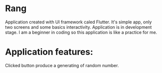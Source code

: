# Rang

Application created with UI framework caled Flutter.
It's simple app, only two screens and some basics interactivity.
Application is in development stage. 
I am a beginner in coding so this application is like a practice for me.

# Application features:

Clicked button produce a generating of random number.
